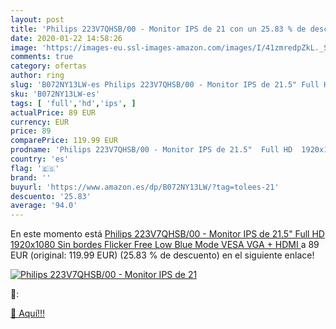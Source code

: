 ```yaml
---
layout: post
title: 'Philips 223V7QHSB/00 - Monitor IPS de 21 con un 25.83 % de descuento'
date: 2020-01-22 14:58:26
image: 'https://images-eu.ssl-images-amazon.com/images/I/41zmredpZkL._SL400_.jpg'
comments: true
category: ofertas
author: ring
slug: 'B072NY13LW-es Philips 223V7QHSB/00 - Monitor IPS de 21.5" Full HD...'
sku: 'B072NY13LW-es'
tags: [ 'full','hd','ips', ]
actualPrice: 89 EUR
currency: EUR
price: 89
comparePrice: 119.99 EUR
prodname: 'Philips 223V7QHSB/00 - Monitor IPS de 21.5"  Full HD  1920x1080  Sin bordes  Flicker Free  Low Blue Mode  VESA  VGA + HDMI '
country: 'es'
flag: '🇪🇸'
brand: ''
buyurl: 'https://www.amazon.es/dp/B072NY13LW/?tag=tolees-21'
descuento: '25.83'
average: '94.0'
---
```


En este momento está [Philips 223V7QHSB/00 - Monitor IPS de 21.5"  Full HD  1920x1080  Sin bordes  Flicker Free  Low Blue Mode  VESA  VGA + HDMI ](https://www.amazon.es/dp/B072NY13LW/?tag=tolees-21) a 89 EUR (original: 119.99 EUR) (25.83 %  de descuento) en el siguiente enlace!

[![Philips 223V7QHSB/00 - Monitor IPS de 21](https://images-eu.ssl-images-amazon.com/images/I/41zmredpZkL._SL400_.jpg)](https://www.amazon.es/dp/B072NY13LW/?tag=tolees-21)

🔎:


[🛒 Aquí!!!](https://www.amazon.es/dp/B072NY13LW/?tag=tolees-21)
